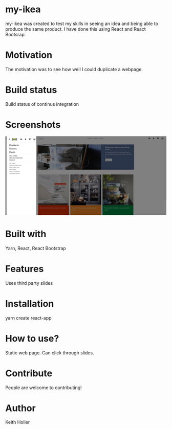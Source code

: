 # my-ikea

my-ikea was created to test my skills in seeing an idea and being able to produce the same product. I have done this using React and React Bootsrap.

# Motivation
The motivation was to see how well I could duplicate a webpage.

# Build status
Build status of continus integration 

# Screenshots

![my-ikea](https://github.com/keithholler/my-ikea/blob/gh-pages/assets/screenShot.JPG)

# Built with
Yarn,
React,
React Bootstrap

# Features
Uses third party slides

# Installation
yarn create react-app

# How to use?
Static web page. Can click through slides.

# Contribute
People are welcome to contributing!

# Author
Keith Holler
